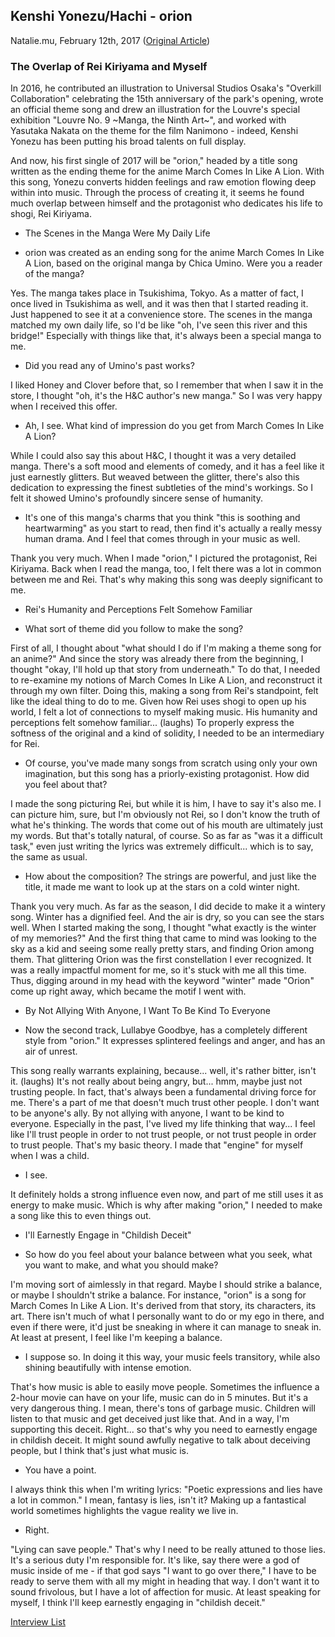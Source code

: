 ## Kenshi Yonezu/Hachi - orion

Natalie.mu, February 12th, 2017 ([Original Article](http://natalie.mu/music/pp/yonezukenshi09))

### The Overlap of Rei Kiriyama and Myself

In 2016, he contributed an illustration to Universal Studios Osaka's "Overkill Collaboration" celebrating the 15th anniversary of the park's opening, wrote an official theme song and drew an illustration for the Louvre's special exhibition "Louvre No. 9 ~Manga, the Ninth Art~", and worked with Yasutaka Nakata on the theme for the film Nanimono - indeed, Kenshi Yonezu has been putting his broad talents on full display.

And now, his first single of 2017 will be "orion," headed by a title song written as the ending theme for the anime March Comes In Like A Lion. With this song, Yonezu converts hidden feelings and raw emotion flowing deep within into music. Through the process of creating it, it seems he found much overlap between himself and the protagonist who dedicates his life to shogi, Rei Kiriyama.

- The Scenes in the Manga Were My Daily Life

- <r>orion was created as an ending song for the anime March Comes In Like A Lion, based on the original manga by Chica Umino. Were you a reader of the manga?</r>

Yes. The manga takes place in Tsukishima, Tokyo. As a matter of fact, I once lived in Tsukishima as well, and it was then that I started reading it. Just happened to see it at a convenience store. The scenes in the manga matched my own daily life, so I'd be like "oh, I've seen this river and this bridge!" Especially with things like that, it's always been a special manga to me.

- <r>Did you read any of Umino's past works?</r>

I liked Honey and Clover before that, so I remember that when I saw it in the store, I thought "oh, it's the H&C author's new manga." So I was very happy when I received this offer.

- <r>Ah, I see. What kind of impression do you get from March Comes In Like A Lion?</r>

While I could also say this about H&C, I thought it was a very detailed manga. There's a soft mood and elements of comedy, and it has a feel like it just earnestly glitters. But weaved between the glitter, there's also this dedication to expressing the finest subtleties of the mind's workings. So I felt it showed Umino's profoundly sincere sense of humanity.

- <r>It's one of this manga's charms that you think "this is soothing and heartwarming" as you start to read, then find it's actually a really messy human drama. And I feel that comes through in your music as well.</r>

Thank you very much. When I made "orion," I pictured the protagonist, Rei Kiriyama. Back when I read the manga, too, I felt there was a lot in common between me and Rei. That's why making this song was deeply significant to me.

- Rei's Humanity and Perceptions Felt Somehow Familiar

- <r>What sort of theme did you follow to make the song?</r>

First of all, I thought about "what should I do if I'm making a theme song for an anime?" And since the story was already there from the beginning, I thought "okay, I'll hold up that story from underneath." To do that, I needed to re-examine my notions of March Comes In Like A Lion, and reconstruct it through my own filter. Doing this, making a song from Rei's standpoint, felt like the ideal thing to do to me. Given how Rei uses shogi to open up his world, I felt a lot of connections to myself making music. His humanity and perceptions felt somehow familiar... (laughs) To properly express the softness of the original and a kind of solidity, I needed to be an intermediary for Rei.

- <r>Of course, you've made many songs from scratch using only your own imagination, but this song has a priorly-existing protagonist. How did you feel about that?</r>

I made the song picturing Rei, but while it is him, I have to say it's also me. I can picture him, sure, but I'm obviously not Rei, so I don't know the truth of what he's thinking. The words that come out of his mouth are ultimately just my words. But that's totally natural, of course. So as far as "was it a difficult task," even just writing the lyrics was extremely difficult... which is to say, the same as usual.

- <r>How about the composition? The strings are powerful, and just like the title, it made me want to look up at the stars on a cold winter night.</r>

Thank you very much. As far as the season, I did decide to make it a wintery song. Winter has a dignified feel. And the air is dry, so you can see the stars well. When I started making the song, I thought "what exactly is the winter of my memories?" And the first thing that came to mind was looking to the sky as a kid and seeing some really pretty stars, and finding Orion among them. That glittering Orion was the first constellation I ever recognized. It was a really impactful moment for me, so it's stuck with me all this time. Thus, digging around in my head with the keyword "winter" made "Orion" come up right away, which became the motif I went with.

- By Not Allying With Anyone, I Want To Be Kind To Everyone

- <r>Now the second track, Lullabye Goodbye, has a completely different style from "orion." It expresses splintered feelings and anger, and has an air of unrest.</r>

This song really warrants explaining, because... well, it's rather bitter, isn't it. (laughs) It's not really about being angry, but... hmm, maybe just not trusting people. In fact, that's always been a fundamental driving force for me. There's a part of me that doesn't much trust other people. I don't want to be anyone's ally. By not allying with anyone, I want to be kind to everyone. Especially in the past, I've lived my life thinking that way... I feel like I'll trust people in order to not trust people, or not trust people in order to trust people. That's my basic theory. I made that "engine" for myself when I was a child.

- <r>I see.</r>

It definitely holds a strong influence even now, and part of me still uses it as energy to make music. Which is why after making "orion," I needed to make a song like this to even things out.

- I'll Earnestly Engage in "Childish Deceit"

- <r>So how do you feel about your balance between what you seek, what you want to make, and what you should make?</r>

I'm moving sort of aimlessly in that regard. Maybe I should strike a balance, or maybe I shouldn't strike a balance. For instance, "orion" is a song for March Comes In Like A Lion. It's derived from that story, its characters, its art. There isn't much of what I personally want to do or my ego in there, and even if there were, it'd just be sneaking in where it can manage to sneak in. At least at present, I feel like I'm keeping a balance.

- <r>I suppose so. In doing it this way, your music feels transitory, while also shining beautifully with intense emotion.</r>

That's how music is able to easily move people. Sometimes the influence a 2-hour movie can have on your life, music can do in 5 minutes. But it's a very dangerous thing. I mean, there's tons of garbage music. Children will listen to that music and get deceived just like that. And in a way, I'm supporting this deceit. Right... so that's why you need to earnestly engage in childish deceit. It might sound awfully negative to talk about deceiving people, but I think that's just what music is.

- <r>You have a point.</r>

I always think this when I'm writing lyrics: "Poetic expressions and lies have a lot in common." I mean, fantasy is lies, isn't it? Making up a fantastical world sometimes highlights the vague reality we live in.

- <r>Right.</r>

"Lying can save people." That's why I need to be really attuned to those lies. It's a serious duty I'm responsible for. It's like, say there were a god of music inside of me - if that god says "I want to go over there," I have to be ready to serve them with all my might in heading that way. I don't want it to sound frivolous, but I have a lot of affection for music. At least speaking for myself, I think I'll keep earnestly engaging in "childish deceit."

[Interview List](https://www.vgperson.com/./vocalinterview.php)